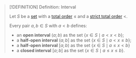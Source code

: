 >[!DEFINITION] Definition: Interval
>
>Let $S$ be a [set](../Sets.md) with a [total order](Total%20Order.md) $\le$ and a [strict total order](Strict%20Total%20Order.md) $\lt$.
>
>Every pair $a,b \in S$ with $a \lt b$ defines:
>- an **open interval** $(a;b)$ as the set $\{x \in S \mid a \lt x \lt b\}$;
>- a **half-open interval** $(a;b]$ as the set $\{x \in S \mid a \lt x \le b\}$;
>- a **half-open interval** $[a;b)$ as the set $\{x \in S \mid a \le x \lt b\}$
>- a **closed interval** $[a;b]$ as the set $\{x \in S \mid a \le x \le b\}$.
>